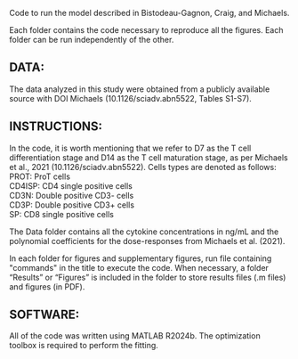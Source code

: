 Code to run the model described in Bistodeau-Gagnon, Craig, and Michaels. 

Each folder contains the code necessary to reproduce all the figures. Each folder can be run independently of the other. 

## DATA:
The data analyzed in this study were obtained from a publicly available source with DOI Michaels (10.1126/sciadv.abn5522, Tables S1-S7).

## INSTRUCTIONS:
In the code, it is worth mentioning that we refer to D7 as the T cell differentiation stage and D14 as the T cell maturation stage, as per Michaels et al., 2021 (10.1126/sciadv.abn5522). 
Cells types are denoted as follows:
	PROT: ProT cells  
	CD4ISP: CD4 single positive cells  
	CD3N: Double positive CD3- cells  
	CD3P: Double positive CD3+ cells  
	SP: CD8 single positive cells  

The Data folder contains all the cytokine concentrations in ng/mL and the polynomial coefficients for the dose-responses from Michaels et al. (2021).

In each folder for figures and supplementary figures, run file containing "commands" in the title to execute the code. 
When necessary, a folder “Results” or “Figures” is included in the folder to store results files (.m files) and figures (in PDF). 

## SOFTWARE:
All of the code was written using MATLAB R2024b. The optimization toolbox is required to perform the fitting. 
